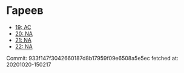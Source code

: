 # Гареев
- [19: AC](19.md)
- [20: NA](20.md)
- [21: NA](21.md)
- [22: NA](22.md)

Commit: 933f147f3042660187d8b17959f09e6508a5e5ec
 fetched at: 20201020-150217
